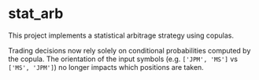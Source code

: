 # stat_arb

This project implements a statistical arbitrage strategy using copulas.

Trading decisions now rely solely on conditional probabilities computed by the
copula. The orientation of the input symbols (e.g. `['JPM', 'MS']` vs
`['MS', 'JPM']`) no longer impacts which positions are taken.
